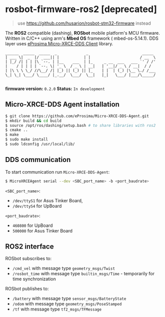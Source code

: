 # rosbot-firmware-ros2 [deprecated]

> use https://github.com/husarion/rosbot-stm32-firmware instead

The **ROS2** compatible (dashing), **ROSbot** mobile platform's MCU firmware. Written in C/C++ using arm's **Mbed OS** framework ( mbed-os-5.14.1). DDS layer uses [eProsima Micro-XRCE-DDS Client](https://micro-xrce-dds.readthedocs.io/en/latest/index.html) library.


```
______  _____  _____  _             _                        _____ 
| ___ \|  _  |/  ___|| |           | |                      / __  \
| |_/ /| | | |\ `--. | |__    ___  | |_     _ __  ___   ___ `' / /'
|    / | | | | `--. \| '_ \  / _ \ | __|   | '__|/ _ \ / __|  / /  
| |\ \ \ \_/ //\__/ /| |_) || (_) || |_    | |  | (_) |\__ \./ /___
\_| \_| \___/ \____/ |_.__/  \___/  \__|   |_|   \___/ |___/\_____/
                                                                   
```
**firmware version:** `0.2.0`
**Status:** `In development`

## Micro-XRCE-DDS Agent installation

```bash
$ git clone https://github.com/eProsima/Micro-XRCE-DDS-Agent.git
$ mkdir build && cd build
$ source /opt/ros/dashing/setup.bash # to share libraries with ros2
$ cmake ..
$ make
$ sudo make install
$ sudo ldconfig /usr/local/lib/
```

## DDS communication

To start communication run `Micro-XRCE-DDS-Agent`:

```bash
$ MicroXRCEAgent serial --dev <SBC_port_name> -b <port_baudrate>
```

`<SBC_port_name>`:
- `/dev/ttyS1` for Asus Tinker Board,
- `/dev/ttyS4` for UpBoard

`<port_baudrate>`:
- `460800` for UpBoard
- `500000` for Asus Tinker Board

## ROS2 interface

ROSbot subscribes to:

* `/cmd_vel` with message type `geometry_msgs/Twist`
* `/rosbot_time` with message type `builtin_msgs/Time` - temporarily for time synchronization

ROSbot publishes to:

* `/battery` with message type `sensor_msgs/BatteryState`
* `/odom` with message type `geometry_msgs/PoseStamped`
* `/tf` with message type `tf2_msgs/TFMessage`
